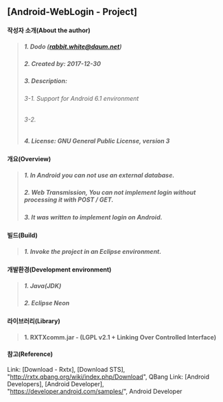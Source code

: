 ## [Android-WebLogin - Project]

#### 작성자 소개(About the author)
> ##### 1. Dodo (rabbit.white@daum.net)
> ##### 2. Created by: 2017-12-30
> ##### 3. Description: 
> ###### 3-1. Support for Android 6.1 environment
> ###### 3-2. 
> ##### 4. License: GNU General Public License, version 3

#### 개요(Overview)
> ##### 1. In Android you can not use an external database.
> ##### 2. Web Transmission, You can not implement login without processing it with POST / GET.
> ##### 3. It was written to implement login on Android.

#### 빌드(Build)
> ##### 1. Invoke the project in an Eclipse environment.

#### 개발환경(Development environment)
> ##### 1. Java(JDK)
> ##### 2. Eclipse Neon

#### 라이브러리(Library)
> #### 1. RXTXcomm.jar - (LGPL v2.1 + Linking Over Controlled Interface)

#### 참고(Reference)
Link: [Download - Rxtx], [Download STS], "http://rxtx.qbang.org/wiki/index.php/Download", QBang
Link: [Android Developers], [Android Developer], "https://developer.android.com/samples/", Android Developer

